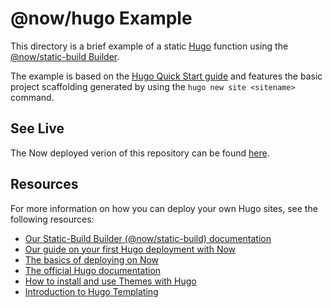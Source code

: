 # @now/hugo Example

This directory is a brief example of a static [Hugo](https://gohugo.io/) function using the [@now/static-build Builder](https://zeit.co/docs/v2/deployments/official-builders/static-build-now-static-build/).

The example is based on the [Hugo Quick Start guide](https://gohugo.io/getting-started/quick-start/) and features the basic project scaffolding generated by using the `hugo new site <sitename>` command.

## See Live

The Now deployed verion of this repository can be found [here](hugo-now-example.now.sh).

## Resources

For more information on how you can deploy your own Hugo sites, see the following resources:

- [Our Static-Build Builder (@now/static-build) documentation](https://zeit.co/docs/v2/deployments/official-builders/static-build-now-static-build/)
- [Our guide on your first Hugo deployment with Now](https://zeit.co/guides/deploying-hugo-with-now/)
- [The basics of deploying on Now](https://zeit.co/docs/v2/deployments/basics/)
- [The official Hugo documentation](https://gohugo.io/documentation/)
- [How to install and use Themes with Hugo](https://gohugo.io/themes/)
- [Introduction to Hugo Templating](https://gohugo.io/templates/)

